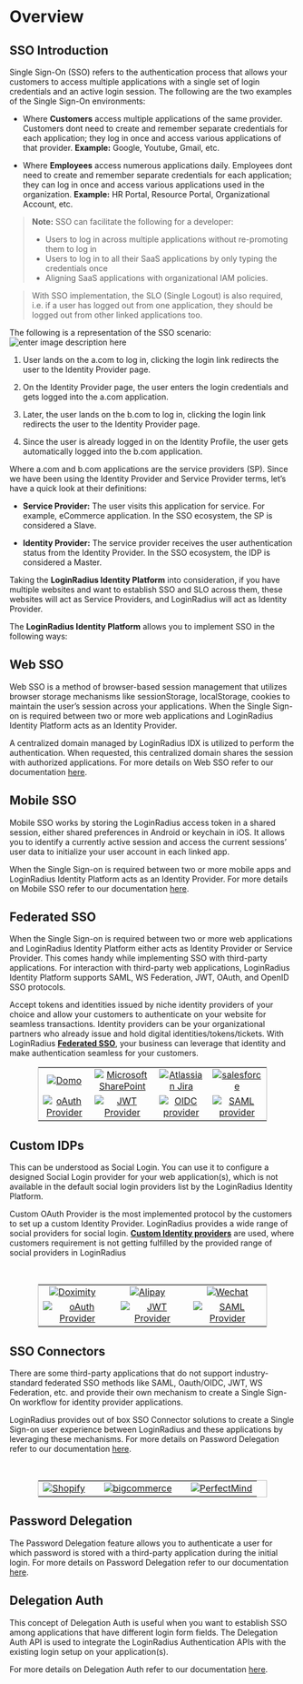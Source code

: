 # Overview

<!-- This document covers the <a href ="https://www.loginradius.com/docs/api/v2/getting-started/glossary/#s15" target=_blank>SSO</a> introduction and the various SSO types supported by the LoginRadius Identity Platform. For more details on implementation and deployment of these SSO features refer to the following:

|Tutorials <br><span style="font-weight:normal;color:#fff;">Learn and implement various SSO types and protocols</span>| Concepts <br><span style="font-weight:normal;color:#fff;">Learn the supportive concepts of SSO feature</span>| 
|---|---|
|[**Web SSO**](/single-sign-on/tutorial/web-sso/overview/)<br>[**Mobile SSO**](/single-sign-on/tutorial/mobile-sso/overview/)<br>**Fedrated SSO**<li>[Overview](/single-sign-on/tutorial/federated-sso/overview/)<li> [OAuth 2.0](/single-sign-on/tutorial/federated-sso/oauth-2-0/oauth-2-0-overview/)</li><li>[JWT Login](/single-sign-on/tutorial/federated-sso/jwt-login/jwt-login-overview/)</li><li>[OpenID Connect](/single-sign-on/tutorial/federated-sso/openid-connect/openid-connect-overview/)</li><li>[SAML](/single-sign-on/tutorial/federated-sso/saml/overview/)</li><li>[WS Federation](/single-sign-on/tutorial/federated-sso/ws-federation/overview/)</li>**Custom IDPs**<li>[Overview](/single-sign-on/tutorial/custom-identity-providers/overview/)</li><li> [Custom OAuth Provider](/single-sign-on/tutorial/custom-identity-providers/custom-oauth-provider/)</li><li>[Custom JWT Provider](/single-sign-on/tutorial/custom-identity-providers/custom-jwt-provider/)</li>|**SAML Providers**<li>[Domo](/single-sign-on/concept/saml-providers/domo/)</li><li>[Jira](/single-sign-on/concept/saml-providers/jira/)</li><li>[Salesforce](/single-sign-on/concept/saml-providers/salesforce/)</li><li>[SharePoint](/single-sign-on/concept/saml-providers/SharePoint/)</li>**SAML Miscellaneous**<li>[Troubleshooting](/single-sign-on/concept/saml-miscellaneous/Usage/)</li><li> [Generate Certificate & Key](/single-sign-on/concept/saml-miscellaneous/certificate/)</li>**WS Federation Provider**<li>[SharePoint](/single-sign-on/concept/ws-fed-provider/sharepoint/)</li>**Custom IDP Providers**<li>[Doximity](/single-sign-on/concept/custom-idp-provider/doximity/)</li><li>[Alipay](/single-sign-on/concept/custom-idp-provider/alipay/)</li><li>[WeChat](/single-sign-on/concept/custom-idp-provider/wechat/)</li>**Delegation**<li>[Password Delegation](/single-sign-on/concept/password-delegation-api/)</li><li>[Delegation Auth](/single-sign-on/concept/delegation-login-api/)</li>  | -->

## SSO Introduction

Single Sign-On (SSO) refers to the authentication process that allows your customers to access multiple applications with a single set of login credentials and an active login session. The following are the two examples of the Single Sign-On environments:

- Where **Customers** access multiple applications of the same provider. Customers dont need to create and remember separate credentials for each application; they log in once and access various applications of that provider. **Example:** Google, Youtube, Gmail, etc. 

- Where **Employees** access numerous applications daily. Employees dont need to create and remember separate credentials for each application; they can log in once and access various applications used in the organization. **Example:** HR Portal, Resource Portal, Organizational Account, etc.


> **Note:** SSO can facilitate the following for a developer:
> - Users to log in across multiple applications without re-promoting them to log in
> - Users to log in to all their SaaS applications by only typing the credentials once
> - Aligning SaaS applications with organizational IAM policies.

> With SSO implementation, the SLO (Single Logout) is also required, i.e. if a user has logged out from one application, they should be logged out from other linked applications too.

The following is a representation of the SSO scenario:
![enter image description here](https://apidocs.lrcontent.com/images/0_0_197095f4b96eed3fc00.10890318.png "SSO overviewchart")

1. User lands on the a.com to log in, clicking the login link redirects the user to the Identity Provider page. 

2. On the Identity Provider page, the user enters the login credentials and gets logged into the a.com application.

3. Later, the user lands on the b.com to log in, clicking the login link redirects the user to the Identity Provider page.

4. Since the user is already logged in on the Identity Profile, the user gets automatically logged into the b.com application.

Where a.com and b.com applications are the service providers (SP). Since we have been using the Identity Provider and Service Provider terms, let’s have a quick look at their definitions:
- **Service Provider:** The user visits this application for service. For example, eCommerce application. In the SSO ecosystem, the SP is considered a Slave.

- **Identity Provider:** The service provider receives the user authentication status from the Identity Provider. In the SSO ecosystem, the IDP is considered a Master.

Taking the **LoginRadius Identity Platform** into consideration, if you have multiple websites and want to establish SSO and SLO across them, these websites will act as Service Providers, and LoginRadius will act as Identity Provider.

The **LoginRadius Identity Platform** allows you to implement SSO in the following ways:

## Web SSO

Web SSO is a method of browser-based session management that utilizes browser storage mechanisms like sessionStorage, localStorage, cookies to maintain the user’s session across your applications. When the Single Sign-on is required between two or more web applications and LoginRadius Identity Platform acts as an Identity Provider. 

A centralized domain managed by LoginRadius IDX is utilized to perform the authentication. When requested, this centralized domain shares the session with authorized applications. For more details on Web SSO refer to our documentation [here](/single-sign-on/tutorial/web-sso/overview/).

## Mobile SSO

Mobile SSO works by storing the LoginRadius access token in a shared session, either shared preferences in Android or keychain in iOS. It allows you to identify a currently active session and access the current sessions’ user data to initialize your user account in each linked app.

When the Single Sign-on is required between two or more mobile apps and LoginRadius Identity Platform acts as an Identity Provider. For more details on Mobile SSO refer to our documentation [here](/single-sign-on/tutorial/mobile-sso/overview/).


## Federated SSO
 When the Single Sign-on is required between two or more web applications and LoginRadius Identity Platform either acts as Identity Provider or Service Provider. This comes handy while implementing SSO with third-party applications. For interaction with third-party web applications, LoginRadius Identity Platform supports SAML, WS Federation, JWT, OAuth, and OpenID SSO protocols.

Accept tokens and identities issued by niche identity providers of your choice and allow your customers to authenticate on your website for seamless transactions. Identity providers can be your organizational partners who already issue and hold digital identities/tokens/tickets. With LoginRadius **[Federated SSO](/single-sign-on/tutorial/federated-sso/overview/)**, your business can leverage that identity and make authentication seamless for your customers.

<div align="center">
<table style="align-content: center; width:80%;border:1px solid #BEBEBE;vertical-align: middle;" cellspacing="0" cellpadding="0">
<tr>
<td align="center"> <a href="https://www.loginradius.com/docs/single-sign-on/concept/saml-providers/domo/" title="Domo" target="_blank"><img class="app-icon" src="https://apidocs.lrcontent.com/images/DOMO_11828603f612bc26109.63273896.png" alt="Domo" /></a></td>

<td align="center"><a href="https://www.loginradius.com/docs/single-sign-on/concept/saml-providers/SharePoint/" title="Microsoft SharePoint" target="_blank"><img class="app-icon" src="https://apidocs.lrcontent.com/images/SharePoint_14882603f626a669568.46863074.png"  alt="Microsoft SharePoint" /></a></td>

<td align="center"><a href="https://www.loginradius.com/docs/single-sign-on/concept/saml-providers/jira/" title="Jira" target="_blank"><img class="app-icon" src="https://apidocs.lrcontent.com/images/Jira_24053603f62d3866c17.31856567.png"  alt="Atlassian Jira"  /></a></td>

<td align="center"><a href="https://www.loginradius.com/docs/single-sign-on/concept/saml-providers/salesforce/" title="salesforce" target="_blank"><img class="app-icon" src="https://apidocs.lrcontent.com/images/salesforce_22418603f6309dd6985.71711623.png"  alt="salesforce"/></a></td></tr>

<tr valign="middle">
<td align="center" ><a href="https://www.loginradius.com/docs/single-sign-on/tutorial/federated-sso/oauth-2-0/oauth-2-0-overview/" title="oAuth Provider" target="_blank"><img class="app-icon" src="https://apidocs.lrcontent.com/images/oauth_7476610c41c3205150.04273025.png" alt="oAuth Provider" /></a></td>

<td align="center"><a href="https://www.loginradius.com/docs/single-sign-on/tutorial/federated-sso/jwt-login/jwt-login-overview/" title="JWT Provider" target="_blank"><img class="app-icon" src="https://apidocs.lrcontent.com/images/jwt_20746610c440de7dfd5.38688409.png"  alt="JWT Provider" /></a></td>

<td align="center"><a href="https://www.loginradius.com/docs/single-sign-on/tutorial/federated-sso/openid-connect/openid-connect-overview/" title="OIDC provider" target="_blank"><img class="app-icon" src="https://apidocs.lrcontent.com/images/oidc_13585610c43386ebb63.46511943.png"  alt="OIDC provider"/></a></td>

<td align="center" ><a href="https://www.loginradius.com/docs/single-sign-on/tutorial/federated-sso/saml/overview/" title="SAML provider" target="_blank"><img class="app-icon" src="https://apidocs.lrcontent.com/images/SAML_9259610c4fa4550a35.69868053.png"  alt="SAML provider"/></a></td>
</tr>


</table>
</div>


## Custom IDPs

This can be understood as Social Login. You can use it to configure a designed Social Login provider for your web application(s), which is not available in the default social login providers list by the LoginRadius Identity Platform.

Custom OAuth Provider is the most implemented protocol by the customers to set up a custom Identity Provider. LoginRadius provides a wide range of social providers for social login. **[Custom Identity providers](/single-sign-on/tutorial/custom-identity-providers/overview/)** are used, where customers requirement is not getting fulfilled by the provided range of social providers in LoginRadius

<br />

<div align="center">
<table style="align-content: center; width:80%;border:1px solid #BEBEBE;">
<tr valign="top">
<td align="center">
<a href="https://www.loginradius.com/docs/single-sign-on/concept/custom-idp-provider/doximity/" title="Doximity" target="_blank"><img class="app-icon" src="https://apidocs.lrcontent.com/images/doximity_18348603f646111d0d1.98766990.png" alt="Doximity" /></a>&nbsp; &nbsp;&nbsp;</td><td align="center"><a href="https://www.loginradius.com/docs/single-sign-on/concept/custom-idp-provider/alipay/" title="Alipay" target="_blank"><img class="app-icon" src="https://apidocs.lrcontent.com/images/Alipay_31743603f65719a44a2.66611193.png"  alt="Alipay" /></a>&nbsp; &nbsp;&nbsp;</td><td align="center"><a href="https://www.loginradius.com/docs/single-sign-on/concept/custom-idp-provider/wechat/" title="Wechat" target="_blank"><img class="app-icon" src="https://apidocs.lrcontent.com/images/Wechat_16086603f65f15f88d7.56271634.png"  alt="Wechat" /></a>
</td></tr>

<tr valign="middle">
<td align="center"><a href="https://www.loginradius.com/docs/single-sign-on/tutorial/custom-identity-providers/custom-oauth-provider/" title="oAuth Provider" target="_blank"><img class="app-icon" src="https://apidocs.lrcontent.com/images/oauth_7476610c41c3205150.04273025.png" alt="oAuth Provider" /></a></td>

<td align="center"><a href="https://www.loginradius.com/docs/single-sign-on/tutorial/custom-identity-providers/custom-jwt-provider/" title="JWT Provider" target="_blank"><img class="app-icon" src="https://apidocs.lrcontent.com/images/jwt_20746610c440de7dfd5.38688409.png"  alt="JWT Provider" /></a></td>

<td align="center"><a href="https://www.loginradius.com/docs/single-sign-on/tutorial/custom-identity-providers/custom-saml-provider/" title="JWT Provider" target="_blank"><img class="app-icon" src="https://apidocs.lrcontent.com/images/SAML_9259610c4fa4550a35.69868053.png"  alt="SAML Provider" /></a></td>

</tr></table>
</div>

## SSO Connectors

There are some third-party applications that do not support industry-standard federated SSO methods like SAML, Oauth/OIDC, JWT, WS Federation, etc. and provide their own mechanism to create a Single Sign-On workflow for identity provider applications. 

LoginRadius provides out of box SSO Connector solutions to create a Single Sign-on user experience between LoginRadius and these applications by leveraging these mechanisms. For more details on Password Delegation refer to our documentation [here](/api/v2/single-sign-on/sso-connector/overview/).



<br />

<div align="center">
<table style="align-content: center; width:80%;border:1px solid #BEBEBE;">
<tr valign="middle">
<td align="center">
<a href="https://www.loginradius.com/docs/libraries/turn-key-plugins/shopify-multipass-integration/" title="Shopify" target="_blank"><img class="app-icon" src="https://apidocs.lrcontent.com/images/shopify_270716119e22d3a6f54.93838500.png" alt="Shopify" /></a>&nbsp; &nbsp;&nbsp;</td>

<td align="center"><a href="https://www.loginradius.com/docs/libraries/turn-key-plugins/bigcommerce-stencil-plugin/" title="bigcommerce" target="_blank"><img class="app-icon" src="https://apidocs.lrcontent.com/images/bigcommerce_322866119e245634873.55225452.png"  alt="bigcommerce" /></a>&nbsp; &nbsp;&nbsp;</td>


<td align="center"><a href="https://www.loginradius.com/docs/libraries/turn-key-plugins/perfectmind/" title="PerfectMind" target="_blank"><img class="app-icon" src="https://apidocs.lrcontent.com/images/perfectmind_159926119e2ada71a34.88409846.png"  alt="PerfectMind " /></a>
</td></tr>
</table>
</div>

## Password Delegation

The Password Delegation feature allows you to authenticate a user for which password is stored with a third-party application during the initial login. For more details on Password Delegation refer to our documentation [here](/single-sign-on/concept/password-delegation-api/).

## Delegation Auth

This concept of Delegation Auth is useful when you want to establish SSO among applications that have different login form fields. The Delegation Auth API is used to integrate the LoginRadius Authentication APIs with the existing login setup on your application(s). 

For more details on Delegation Auth refer to our documentation [here](/single-sign-on/concept/delegation-login-api/).






<!-- # Overview

This document covers the <a href ="https://www.loginradius.com/docs/api/v2/getting-started/glossary/#s15" target=_blank>SSO</a> introduction and the various SSO types supported by the LoginRadius Identity Platform. For more details on implementation and deployment of these SSO features refer to the following:

|Tutorials <br><span style="font-weight:normal;color:#fff;">Learn and implement various SSO types and protocols</span>| Concepts <br><span style="font-weight:normal;color:#fff;">Learn the supportive concepts of SSO feature</span>| 
|---|---|
|[**Web SSO**](/single-sign-on/tutorial/web-sso/overview/)<br>[**Mobile SSO**](/single-sign-on/tutorial/mobile-sso/overview/)<br>**Fedrated SSO**<li>[Overview](/single-sign-on/tutorial/federated-sso/overview/)<li> [OAuth 2.0](/single-sign-on/tutorial/federated-sso/oauth-2-0/oauth-2-0-overview/)</li><li>[JWT Login](/single-sign-on/tutorial/federated-sso/jwt-login/jwt-login-overview/)</li><li>[OpenID Connect](/single-sign-on/tutorial/federated-sso/openid-connect/openid-connect-overview/)</li><li>[SAML](/single-sign-on/tutorial/federated-sso/saml/overview/)</li><li>[WS Federation](/single-sign-on/tutorial/federated-sso/ws-federation/overview/)</li>**Custom IDPs**<li>[Overview](/single-sign-on/tutorial/custom-identity-providers/overview/)</li><li> [Custom OAuth Provider](/single-sign-on/tutorial/custom-identity-providers/custom-oauth-provider/)</li><li>[Custom JWT Provider](/single-sign-on/tutorial/custom-identity-providers/custom-jwt-provider/)</li>|**SAML Providers**<li>[Domo](/single-sign-on/concept/saml-providers/domo/)</li><li>[Jira](/single-sign-on/concept/saml-providers/jira/)</li><li>[Salesforce](/single-sign-on/concept/saml-providers/salesforce/)</li><li>[SharePoint](/single-sign-on/concept/saml-providers/SharePoint/)</li>**SAML Miscellaneous**<li>[Troubleshooting](/single-sign-on/concept/saml-miscellaneous/Usage/)</li><li> [Generate Certificate & Key](/single-sign-on/concept/saml-miscellaneous/certificate/)</li>**WS Federation Provider**<li>[SharePoint](/single-sign-on/concept/ws-fed-provider/sharepoint/)</li>**Custom IDP Providers**<li>[Doximity](/single-sign-on/concept/custom-idp-provider/doximity/)</li><li>[Alipay](/single-sign-on/concept/custom-idp-provider/alipay/)</li><li>[WeChat](/single-sign-on/concept/custom-idp-provider/wechat/)</li>**Delegation**<li>[Password Delegation](/single-sign-on/concept/password-delegation-api/)</li><li>[Delegation Auth](/single-sign-on/concept/delegation-login-api/)</li>  |

## SSO Introduction

Single Sign-On (SSO) refers to the authentication process that allows your customers to access multiple applications with a single set of login credentials and an active login session. The following are the two examples of the Single Sign-On environments:

- Where **Customers** access multiple applications of the same provider. Customers dont need to create and remember separate credentials for each application; they log in once and access various applications of that provider. **Example:** Google, Youtube, Gmail, etc. 

- Where **Employees** access numerous applications daily. Employees dont need to create and remember separate credentials for each application; they can log in once and access various applications used in the organization. **Example:** HR Portal, Resource Portal, Organizational Account, etc.


> **Note:** SSO can facilitate the following for a developer:
> - Users to log in across multiple applications without re-promoting them to log in
> - Users to log in to all their SaaS applications by only typing the credentials once
> - Aligning SaaS applications with organizational IAM policies.

> With SSO implementation, the SLO (Single Logout) is also required, i.e. if a user has logged out from one application, they should be logged out from other linked applications too.

The following is a representation of the SSO scenario:
![enter image description here](https://apidocs.lrcontent.com/images/0_0_197095f4b96eed3fc00.10890318.png "SSO overviewchart")

1. User lands on the a.com to log in, clicking the login link redirects the user to the Identity Provider page. 

2. On the Identity Provider page, the user enters the login credentials and gets logged into the a.com application.

3. Later, the user lands on the b.com to log in, clicking the login link redirects the user to the Identity Provider page.

4. Since the user is already logged in on the Identity Profile, the user gets automatically logged into the b.com application.

Where a.com and b.com applications are the service providers (SP). Since we have been using the Identity Provider and Service Provider terms, let’s have a quick look at their definitions:
- **Service Provider:** The user visits this application for service. For example, eCommerce application. In the SSO ecosystem, the SP is considered a Slave.

- **Identity Provider:** The service provider receives the user authentication status from the Identity Provider. In the SSO ecosystem, the IDP is considered a Master.

Taking the **LoginRadius Identity Platform** into consideration, if you have multiple websites and want to establish SSO and SLO across them, these websites will act as Service Providers, and LoginRadius will act as Identity Provider.

The **LoginRadius Identity Platform** allows you to implement SSO in the following ways:

- **Web SSO:** When the Single Sign-on is required between two or more web applications and LoginRadius Identity Platform acts as an Identity Provider.

- **Mobile SSO:** When the Single Sign-on is required between two or more mobile apps and LoginRadius Identity Platform acts as an Identity Provider.

- **Federated SSO:** When the Single Sign-on is required between two or more web applications and LoginRadius Identity Platform either acts as Identity Provider or Service Provider. This comes handy while implementing SSO with third-party applications. For interaction with third-party web applications, LoginRadius Identity Platform supports SAML, WS Federation, JWT, OAuth, and OpenID SSO protocols.

- **Custom IDPs:** This can be understood as Social Login. You can use it to configure a designed Social Login provider for your web application(s), which is not available in the default social login providers list by the LoginRadius Identity Platform.
 -->
